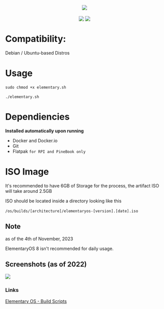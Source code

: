 <p align="center"> 
   <picture>
      <source media="(prefers-color-scheme: dark)" srcset="https://github.com/elementary/brand/blob/master/logomark-white.png?raw=true" width="256">
      <source media="(prefers-color-scheme: light)" srcset="https://github.com/elementary/brand/blob/master/logomark-black.png?raw=true" width="256">
      <img src="https://github.com/HackZy01/Images/blob/main/desktop-dark.png" width="420" height="240">
   </picture
</p>

<p align="center"> 
      <Text>
      <img align="center" src="https://img.shields.io/badge/Script%20Version%20-1.06-a56de2?style=style=flat"> 
      <img align="center" src="https://img.shields.io/badge/Current%20eOS%20Version-7.1-3689e6?style=style=flat"> 
   </Text>

</p>

# Compatibility:
Debian / Ubuntu-based Distros
  
# Usage
```
sudo chmod +x elementary.sh
```
```
./elementary.sh
```
# Dependiencies
**Installed automatically upon running**
- Docker and Docker.io
- Git
- Flatpak ```for RPI and PineBook only```
  
# ISO Image
It's recommended to have 6GB of Storage for the process, the artifact ISO will take around 2.5GB

ISO should be located inside a directory looking like this

```/os/builds/[architecture]/elementaryos-[version].[date].iso```
    


## Note
as of the 4th of November, 2023

ElementaryOS 8 isn't recommended for daily usage.

## Screenshots (as of 2022)
<p align="left"> 
<picture>
   <source media="(prefers-color-scheme: dark)" srcset="https://github.com/HackZy01/Images/blob/main/eos-compile-screenshot-dark.png?raw=true">
   <source media="(prefers-color-scheme: light)" srcset="https://github.com/HackZy01/Images/blob/main/eos-compile-screenshot-light.png?raw=true">
   <img src="https://github.com/HackZy01/Images/blob/main/desktop-dark.png"
</picture
</p>

### Links
[Elementary OS - Build Scripts](https://github.com/elementary/os)

